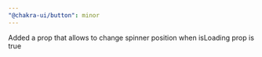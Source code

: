 ```yaml
---
"@chakra-ui/button": minor
---
```


Added a prop that allows to change spinner position when isLoading prop is true
